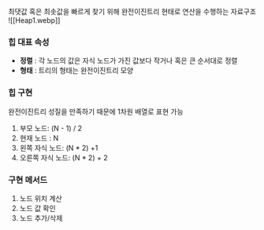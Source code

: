 최댓값 혹은 최솟값을 빠르게 찾기 위해 완전이진트리 현태로 연산을 수행하는 자료구조
![[Heap1.webp]]
### 힙 대표 속성
- **정렬** : 각 노드의 값은 자식 노드가 가진 값보다 작거나 혹은 큰 순서대로 정렬
- **형태** : 트리의 형태는 완전이진트리 모양
### 힙 구현
완전이진트리 성질을 만족하기 때문에 1차원 배열로 표현 가능
1. 부모 노드: (N - 1) / 2
2. 현재 노드 : N                                                                           
3. 왼쪽 자식 노드: (N * 2) +1                                                            
4. 오른쪽 자식 노드: (N * 2) + 2

### 구현 메서드
1. 노드 위치 계산
2. 노드 값 확인
3. 노드 추가/삭제